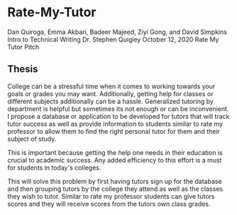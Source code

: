 # Rate-My-Tutor

Dan Quiroga, Emma Akbari, Badeer Majeed, Ziyi Gong, and David Simpkins
Intro to Technical Writing
Dr. Stephen Quigley
October 12, 2020
Rate My Tutor Pitch

## Thesis
College can be a stressful time when it comes to working towards your goals or grades you may want. Additionally, getting help for classes or different subjects additionally can be a hassle. Generalized tutoring by department is helpful but sometimes its not enough or can be inconvenient. I propose a database or application to be developed for tutors that will track tutor success as well as provide information to students similar to rate my professor to allow them to find the right personal tutor for them and their subject of study.

This is important because getting the help one needs in their education is crucial to academic success. Any added efficiency to this effort is a must for students in today's colleges.

This will solve this problem by first having tutors sign up for the database and then grouping tutors by the college they attend as well as the classes they wish to tutor. Similar to rate my professor students can give tutors scores and they will receive scores from the tutors own class grades.


